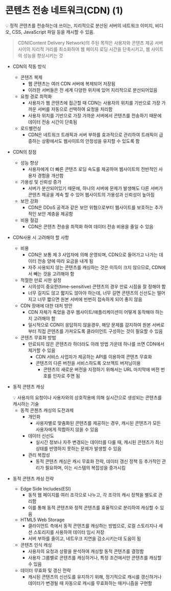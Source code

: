 # 콘텐츠 전송 네트워크(CDN) (1)

<aside>
💡 정적 콘텐츠를 전송하는데 쓰이는, 지리적으로 분산된 서버의 네트워크
이미지, 비디오, CSS, JavaScript 파일 등을 캐시할 수 있음.

</aside>

> CDN(Content Delivery Network)의 주된 목적은 사용자와 콘텐츠 제공 서버 사이의 지리적 거리를 최소화하여 웹 페이지 로딩 시간을 단축시키고, 웹 사이트의 성능을 향상시키는 것
> 

- CDN의 작동 방식
    - 콘텐츠 복제
        - 웹 콘텐츠는 여러 CDN 서버에 복제되어 저장됨
        - 이러한 서버들은 전 세계 다양한 위치에 있어 지리적으로 분산되어있음
    - 요청 경로 최적화
        - 사용자가 웹 콘텐츠에 접근할 때 CDN는 사용자의 위치를 기반으로 가장 가까운 서버를 자동으로 
        선택하여 요청을 처리함
        - 사용자 위치를 기반으로 가장 가까운 서버에서 콘텐츠를 전송하기 때문에 데이터 전송 시간이 단축됨
    - 로드밸런싱
        - CDN은 네트워크 트래픽과 서버 부하를 효과적으로 관리하여 트래픽이 급증하는 상황에서도 
        웹사이트의 안정성을 유지할 수 있도록 함

- CDN의 장점
    - 성능 향상
        - 사용자에게 더 빠른 콘텐츠 로딩 속도를 제공하여 웹사이트의 전반적인 사용자 경험을 개선함
    - 가용성 및 신뢰성 증가
        - 서버가 분산되어있기 때문에, 하나의 서버에 문제가 발생해도 다른 서버가 콘텐츠 제공을 계속
        할 수 있어 웹사이트의 가용성과 신뢰성이 높아짐
    - 보안 강화
        - CDN은 DDoS 공격과 같은 보안 위협으로부터 웹사이트를 보호하는 추가적인 보안 계층을 제공함
    - 비용 절감
        - CDN은 콘텐츠 전송을 최적화 하여 데이터 전송 비용을 줄일 수 있음

- CDN사용 시 고려해야 할 사항
    - 비용
        - CDN은 보통 제 3 사업자에 의해 운영되며, CDN으로 들어가고 나가는 데이터 전송 양에 따라 요금을 내게 됨
        - 자주 사용되지 않는 콘텐츠를 캐싱하는 것은 이득이 크지 않으므로, CDN에서 빼는 것을 고려해야 함
    - 적절한 만료 시한 설정
        - 시의성이 중요한(time-sensitive) 콘텐츠의 경우 만료 시점을 잘 정해야 함
        - 너무 길지도 않고 짧지도 않아야 하는데, 너무 길면 콘텐츠의 신선도는 떨어지고 너무 짧으면 원본 서버에 빈번히 접속하게 되어 좋지 않음
    - CDN 장애에 대한 대처 방안
        - CDN 자체가 죽었을 경우 웹사이트/애플리케이션이 어떻게 동작해야 하는지 고려해야 함
        - 일시적으로 CDN이 응답하지 않을경우, 해당 문제를 감지하여 원본 서버로부터 직접 콘텐츠를 가져오도록 클라이언트 구성하는 것이 필요할 수 있음
    - 콘텐츠 무효화 방법
        - 만료되지 않은 콘텐츠라 하더라도 아래 방법 가운데 하나를 쓰면 CDN에서 제거할 수 있음
            - CDN 서비스 사업자가 제공하는 API를 이용하여 콘텐츠 무효화
            - 콘텐츠의 다른 버전을 서비스하도록 오브젝트 버저닝이용
                - 콘텐츠의 새로운 버전을 지정하기 위해서는 URL 마지막에 버전 번호를 인자로 주면 됨


- 동적 콘텐츠 캐싱
    
    <aside>
    💡 사용자의 요청이나 사용자와의 상호작용에 의해 실시간으로 생성되는 콘텐츠를 캐시하는 기술
    
    </aside>
    
    - 동적 콘첸츠 캐싱의 도전과제
        - 개인화
            - 사용자별로 맞춤화된 콘텐츠를 제공하는 경우, 캐시된 콘텐츠가 모든 사용자에게 적합하지 않을 수 있음
        - 데이터 신선도
            - 실시간 정보나 자주 변경되는 데이터를 다룰 때, 캐시된 콘텐츠가 최신 상태를 반영하지 못하는 문제가 발생할 수 있음
        - 관리 복잡성
            - 동적 콘텐츠 캐싱은 캐시 무효화 전략, 데이터 갱신 정책 등 추가적인 관리가 필요하며, 이는 
            시스템의 복잡성을 증가시킴

- 동적 콘텐츠 캐싱 전략
    - Edge Side Includes(ESI)
        - 동적 웹 페이지를 여러 조각으로 나누고, 각 조각의 캐시 정책을 별도로 관리함
        - 이를 통해 동적 콘텐츠와 정적 콘텐츠를 효율적으로 분리하여 캐싱할 수 있음
    - HTML5 Web Storage
        - 클라이언트 측에서 동적 콘텐츠를 캐싱하는 방법으로, 로컬 스토리지나 세션 스토리지를 사용하여 데이터 임시 저장
        - 서버 부하를 줄이고, 네트우크 지연을 감소시키는데 도움이 됨
    - 콘텐츠 인식 캐싱
        - 사용자의 요청과 상황을 분석하여 캐싱할 동적 콘텐츠를 결정함
        - 사용자 그룹별로 콘텐츠를 캐싱하거나, 특정 조건에서만 콘텐츠를 캐싱할 수 있음
    - 데이터 무효화 및 갱신 전략
        - 캐시된 콘텐츠의 신선도를 유지하기 위해, 정기적으로 캐시를 갱신하거나 데이터가 변경될 때 
        자동으로 캐시를 무효화하는 매커니즘을 구현함
